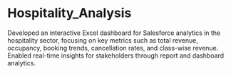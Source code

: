 # Hospitality_Analysis
Developed an interactive Excel dashboard for Salesforce analytics in the hospitality sector, focusing on key metrics such as total revenue, occupancy, booking trends, cancellation rates, and class-wise revenue. Enabled real-time insights for stakeholders through report and dashboard analytics.
